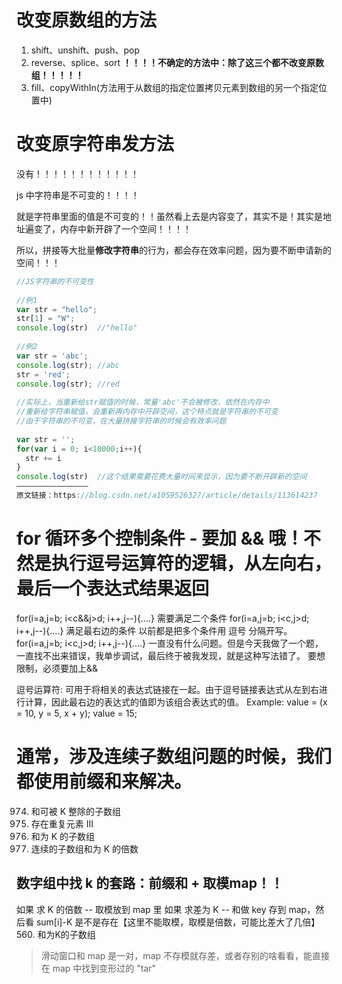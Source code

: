 # 改变原数组的方法

1. shift、unshift、push、pop
2. reverse、splice、sort **！！！！不确定的方法中：除了这三个都不改变原数组！！！！！**
3. fill、copyWithIn(方法用于从数组的指定位置拷贝元素到数组的另一个指定位置中)

# 改变原字符串发方法

没有！！！！！！！！！！！！

js 中字符串是不可变的！！！！

就是字符串里面的值是不可变的！！虽然看上去是内容变了，其实不是！其实是地址遍变了，内存中新开辟了一个空间！！！！

所以，拼接等大批量**修改字符串**的行为，都会存在效率问题，因为要不断申请新的空间！！！

```js
//JS字符串的不可变性
 
//例1
var str = "hello";
str[1] = "W";
console.log(str)  //"hello"
 
//例2
var str = 'abc';
console.log(str); //abc
str = 'red';
console.log(str); //red
 
//实际上，当重新给str赋值的时候，常量'abc'不会被修改，依然在内存中
//重新给字符串赋值，会重新再内存中开辟空间，这个特点就是字符串的不可变
//由于字符串的不可变，在大量拼接字符串的时候会有效率问题
 
var str = '';
for(var i = 0; i<10000;i++){
  str += i
}
console.log(str)  //这个结果需要花费大量时间来显示，因为要不断开辟新的空间
————————————————
原文链接：https://blog.csdn.net/a1059526327/article/details/113614237
```

# for 循环多个控制条件 - 要加 && 哦！不然是执行逗号运算符的逻辑，从左向右，最后一个表达式结果返回

for(i=a,j=b; i<c&&j>d; i++,j--){....} 需要满足二个条件
for(i=a,j=b; i<c,j>d; i++,j--){....} 满足最右边的条件
以前都是把多个条件用 逗号 分隔开写。for(i=a,j=b; i<c,j>d; i++,j--){....}
一直没有什么问题。但是今天我做了一个题，一直找不出来错误，我单步调试，最后终于被我发现，就是这种写法错了。
要想限制，必须要加上&&

逗号运算符:
可用于将相关的表达式链接在一起。由于逗号链接表达式从左到右进行计算，因此最右边的表达式的值即为该组合表达式的值。
Example: value = (x = 10, y = 5, x + y);
value = 15;

# 通常，涉及连续子数组问题的时候，我们都使用前缀和来解决。
974. 和可被 K 整除的子数组
220. 存在重复元素 III
560. 和为 K 的子数组
523. 连续的子数组和为 K 的倍数

## 数字组中找 k 的套路：前缀和 + 取模map！！
如果 求 K 的倍数 -- 取模放到 map 里
如果 求差为 K -- 和做 key 存到 map，然后看 sum[i]-K 是不是存在【这里不能取模，取模是倍数，可能比差大了几倍】
560. 和为K的子数组

>滑动窗口和 map 是一对，map 不存模就存差，或者存别的啥看看，能直接在 map 中找到变形过的 "tar"

